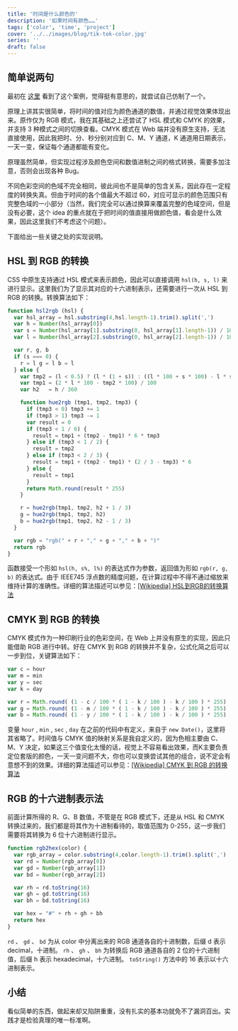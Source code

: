 ```yaml
---
title: '时间是什么颜色的'
description: '如果时间有颜色……'
tags: ['color', 'time', 'project']
cover: '../../images/blog/tik-tok-color.jpg'
series: ''
draft: false
---
```


## 简单说两句

最初在 <a target='_blank' href='http://whatcolourisit.scn9a.org/'>这里</a> 看到了这个案例，觉得挺有意思的，就尝试自己仿制了一个。

原理上讲其实很简单，将时间的值对应为颜色通道的数值，并通过视觉效果体现出来。原作仅为 RGB 模式，我在其基础之上还尝试了 HSL 模式和 CMYK 的效果，并支持 3 种模式之间的切换查看。CMYK 模式在 Web 端并没有原生支持，无法直接使用，因此我把时、分、秒分别对应到 C、M、Y 通道，K 通道用日期表示，一天一变，保证每个通道都能有变化。

原理虽然简单，但实现过程涉及颜色空间和数值进制之间的格式转换，需要多加注意，否则会出现各种 Bug。

不同色彩空间的色域不完全相同，彼此间也不是简单的包含关系，因此存在一定程度的转换失真。但由于时间的各个值最大不超过 60，对应可显示的颜色范围只有完整色域的一小部分（当然，我们完全可以通过换算来覆盖完整的色域空间，但是没有必要，这个 idea 的重点就在于把时间的值直接用做颜色值，看会是什么效果，因此这里我们不考虑这个问题）。

下面给出一些关键之处的实现说明。

## HSL 到 RGB 的转换

CSS 中原生支持通过 HSL 模式来表示颜色，因此可以直接调用 `hsl(h, s, l)` 来进行显示。这里我们为了显示其对应的十六进制表示，还需要进行一次从 HSL 到 RGB 的转换。转换算法如下：

```javascript
function hsl2rgb (hsl) {
  var hsl_array = hsl.substring(4,hsl.length-1).trim().split(',')
  var h = Number(hsl_array[0])
  var s = Number(hsl_array[1].substring(0, hsl_array[1].length-1)) / 100
  var l = Number(hsl_array[2].substring(0, hsl_array[2].length-1)) / 100

  var r, g, b
  if (s === 0) {
    r = l g = l b = l
  } else {
    var tmp2 = (l < 0.5) ? (l * (1 + s)) : ((l * 100 + s * 100) - l * s * 100) / 100
    var tmp1 = (2 * l * 100 - tmp2 * 100) / 100
    var h2   = h / 360

    function hue2rgb (tmp1, tmp2, tmp3) {
      if (tmp3 < 0) tmp3 += 1
      if (tmp3 > 1) tmp3 -= 1
      var result = 0
      if (tmp3 < 1 / 6) {
        result = tmp1 + (tmp2 - tmp1) * 6 * tmp3
      } else if (tmp3 < 1 / 2) {
        result = tmp2
      } else if (tmp3 < 2 / 3) {
        result = tmp1 + (tmp2 - tmp1) * (2 / 3 - tmp3) * 6
      } else {
        result = tmp1
      }
      return Math.round(result * 255)
    }

    r = hue2rgb(tmp1, tmp2, h2 + 1 / 3)
    g = hue2rgb(tmp1, tmp2, h2)
    b = hue2rgb(tmp1, tmp2, h2 - 1 / 3)
  }

  var rgb = "rgb(" + r + "," + g + "," + b + ")"
  return rgb
}
```

函数接受一个形如 `hsl(h, s%, l%)` 的表达式作为参数，返回值为形如 `rgb(r, g, b)` 的表达式。由于 IEEE745 浮点数的精度问题，在计算过程中不得不通过缩放来维持计算的准确性。详细的算法描述可以参见：<a target='_blank' href='http://zh.wikipedia.org/wiki/HSL%E5%92%8CHSV%E8%89%B2%E5%BD%A9%E7%A9%BA%E9%97%B4'>[Wikipedia] HSL到RGB的转换算法</a>

## CMYK 到 RGB 的转换

CMYK 模式作为一种印刷行业的色彩空间，在 Web 上并没有原生的实现，因此只能借助 RGB 进行中转。好在 CMYK 到 RGB 的转换并不复杂，公式化简之后可以一步到位，关键算法如下：

```javascript
var c = hour
var m = min
var y = sec
var k = day

var r = Math.round( (1 - c / 100 * ( 1 - k / 100 ) - k / 100 ) * 255)
var g = Math.round( (1 - m / 100 * ( 1 - k / 100 ) - k / 100 ) * 255)
var b = Math.round( (1 - y / 100 * ( 1 - k / 100 ) - k / 100 ) * 255)
```

变量 `hour` ,  `min` ,  `sec` ,  `day` 在之前的代码中有定义，来自于 `new Date()`，这里将其省略了。时间值与 CMYK 值的映射关系是我自定义的，因为色相主要由 C、M、Y 决定，如果这三个值变化太慢的话，视觉上不容易看出效果，而K主要负责定位套版的颜色，一天一变问题不大，你也可以变换尝试其他的组合，说不定会有意想不到的效果。详细的算法描述可以参见：<a href="http://zh.wikipedia.org/wiki/%E5%8D%B0%E5%88%B7%E5%9B%9B%E5%88%86%E8%89%B2%E6%A8%A1%E5%BC%8F" target="_blank">[Wikipedia] CMYK 到 RGB 的转换算法</a>

## RGB 的十六进制表示法

前面计算所得的 R、G、B 数值，不管是在 RGB 模式下，还是从 HSL 和 CMYK 转换过来的，我们都是将其作为十进制看待的，取值范围为 0-255，这一步我们需要将其转换为 6 位十六进制进行显示。

```javascript
function rgb2hex(color) {
  var rgb_array = color.substring(4,color.length-1).trim().split(',')
  var rd = Number(rgb_array[0])
  var gd = Number(rgb_array[1])
  var bd = Number(rgb_array[2])

  var rh = rd.toString(16)
  var gh = gd.toString(16)
  var bh = bd.toString(16)

  var hex = "#" + rh + gh + bh
  return hex
}
```

 `rd` 、 `gd` 、 `bd` 为从 color 中分离出来的 RGB 通道各自的十进制数，后缀 d 表示 decimal，十进制。 `rh` 、 `gh` 、 `bh` 为转换后 RGB 通道各自的 2 位的十六进制值，后缀 h 表示 hexadecimal，十六进制。 `toString()` 方法中的 16 表示以十六进制表示。

## 小结

看似简单的东西，做起来却又陷阱重重，没有扎实的基本功就免不了漏洞百出。实践才是检验真理的唯一标准啊。